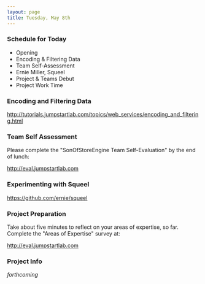 ```yaml
---
layout: page
title: Tuesday, May 8th
---
```


### Schedule for Today

* Opening
* Encoding & Filtering Data
* Team Self-Assessment
* Ernie Miller, Squeel
* Project & Teams Debut
* Project Work Time

### Encoding and Filtering Data

http://tutorials.jumpstartlab.com/topics/web_services/encoding_and_filtering.html

### Team Self Assessment

Please complete the "SonOfStoreEngine Team Self-Evaluation" by the end of lunch:

http://eval.jumpstartlab.com

### Experimenting with Squeel

https://github.com/ernie/squeel

### Project Preparation

Take about five minutes to reflect on your areas of expertise, so far. Complete the "Areas of Expertise" survey at:

http://eval.jumpstartlab.com

### Project Info

_forthcoming_

